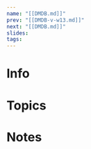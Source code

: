 ```yaml
---
name: "[[DMDB.md]]"
prev: "[[DMDB-v-w13.md]]"
next: "[[DMDB.md]]"
slides: 
tags: 
---
```



# Info


# Topics


# Notes